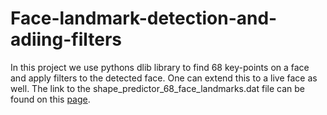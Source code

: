 # Face-landmark-detection-and-adiing-filters
In this project we use pythons dlib library to find 68 key-points on a face and apply filters to the detected face. One can extend this to a live face as well. 
The link to the shape_predictor_68_face_landmarks.dat file can be found on this [page](https://towardsdatascience.com/facial-mapping-landmarks-with-dlib-python-160abcf7d672).
